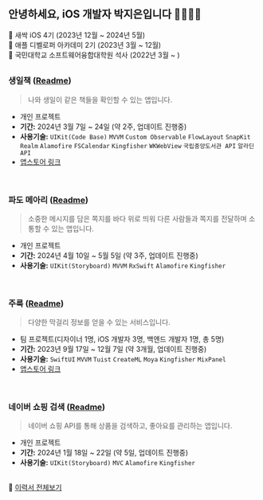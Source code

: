 ## 안녕하세요, iOS 개발자 박지은입니다 👋👩🏻‍💻


🌱 새싹 iOS 4기 (2023년 12월 ~ 2024년 5월)
<br/>
🍎 애플 디벨로퍼 아카데미 2기 (2023년 3월 ~ 12월)
<br/>
🏫 국민대학교 소프트웨어융합대학원 석사 (2022년 3월 ~ )


##

### **생일책** ([Readme](https://github.com/jieun0330/BirthdayBook))
> 나와 생일이 같은 책들을 확인할 수 있는 앱입니다.
- 개인 프로젝트
- **기간:** 2024년 3월 7일 ~ 24일 (약 2주, 업데이트 진행중)
- **사용기술:** `UIKit(Code Base)` `MVVM` `Custom Observable` `FlowLayout` `SnapKit` `Realm` `Alamofire` `FSCalendar` `Kingfisher` `WKWebView` `국립중앙도서관 API` `알라딘 API`
- [앱스토어 링크](https://apps.apple.com/kr/app/id6479728983)

<br/>

### **파도 메아리** ([Readme](https://github.com/jieun0330/WaveEcho))
> 소중한 메시지를 담은 쪽지를 바다 위로 띄워 다른 사람들과 쪽지를 전달하며 소통할 수 있는 앱입니다.
- 개인 프로젝트
- **기간:** 2024년 4월 10일 ~ 5월 5일 (약 3주, 업데이트 진행중)
- **사용기술:** `UIKit(Storyboard)` `MVVM` `RxSwift` `Alamofire` `Kingfisher`

<br/>

### **주룩** ([Readme](https://github.com/DeveloperAcademy-POSTECH/MacC-Team-1010))

> 다양한 막걸리 정보를 얻을 수 있는 서비스입니다.
- 팀 프로젝트(디자이너 1명, iOS 개발자 3명, 백엔드 개발자 1명, 총 5명)
- **기간:** 2023년 9월 17일 ~ 12월 7일 (약 3개월, 업데이트 진행중)
- **사용기술:** `SwiftUI` `MVVM` `Tuist` `CreateML` `Moya` `Kingfisher` `MixPanel`
- [앱스토어 링크](https://apps.apple.com/kr/app/id6472305938)

<br/>

### **네이버 쇼핑 검색** ([Readme](https://github.com/jieun0330/NaverShoppingAPI_Storyboard))

> 네이버 쇼핑 API를 통해 상품을 검색하고, 좋아요를 관리하는 앱입니다.
- 개인 프로젝트
- **기간:** 2024년 1월 18일 ~ 22일 (약 5일, 업데이트 진행중)
- **사용기술:** `UIKit(Storyboard)` `MVC` `Alamofire` `Kingfisher`

##

🔗 <a href="https://www.rallit.com/hub/resumes/129740/%EB%B0%95%EC%A7%80%EC%9D%80" target="_blank">이력서 전체보기</a>

